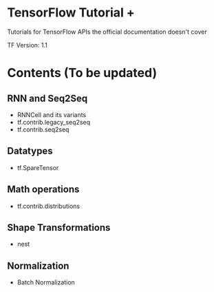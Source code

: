 # TensorFlow Tutorial +

Tutorials for TensorFlow APIs the official documentation doesn't cover

TF Version: 1.1

# Contents (To be updated)

## RNN and Seq2Seq
- RNNCell and its variants
- tf.contrib.legacy_seq2seq
- tf.contrib.seq2seq

## Datatypes
- tf.SpareTensor

## Math operations
- tf.contrib.distributions

## Shape Transformations
- nest

## Normalization
- Batch Normalization